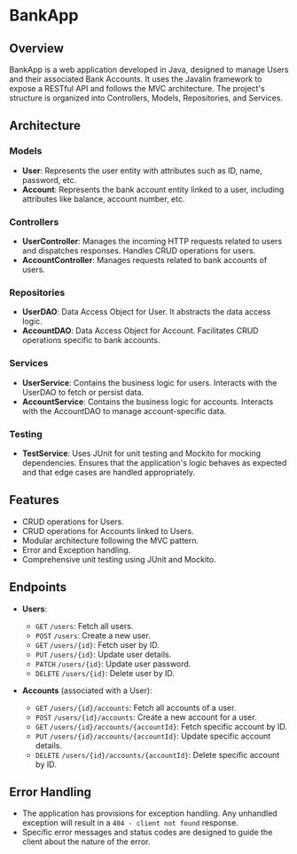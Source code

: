 # BankApp

## Overview
BankApp is a web application developed in Java, designed to manage Users and their associated Bank Accounts. It uses the Javalin framework to expose a RESTful API and follows the MVC architecture. The project's structure is organized into Controllers, Models, Repositories, and Services.

## Architecture

### Models
- **User**: Represents the user entity with attributes such as ID, name, password, etc.
- **Account**: Represents the bank account entity linked to a user, including attributes like balance, account number, etc.

### Controllers
- **UserController**: Manages the incoming HTTP requests related to users and dispatches responses. Handles CRUD operations for users.
- **AccountController**: Manages requests related to bank accounts of users.

### Repositories
- **UserDAO**: Data Access Object for User. It abstracts the data access logic.
- **AccountDAO**: Data Access Object for Account. Facilitates CRUD operations specific to bank accounts.

### Services
- **UserService**: Contains the business logic for users. Interacts with the UserDAO to fetch or persist data.
- **AccountService**: Contains the business logic for accounts. Interacts with the AccountDAO to manage account-specific data.

### Testing
- **TestService**: Uses JUnit for unit testing and Mockito for mocking dependencies. Ensures that the application's logic behaves as expected and that edge cases are handled appropriately.

## Features
- CRUD operations for Users.
- CRUD operations for Accounts linked to Users.
- Modular architecture following the MVC pattern.
- Error and Exception handling.
- Comprehensive unit testing using JUnit and Mockito.

## Endpoints
- **Users**:
  - `GET` `/users`: Fetch all users.
  - `POST` `/users`: Create a new user.
  - `GET` `/users/{id}`: Fetch user by ID.
  - `PUT` `/users/{id}`: Update user details.
  - `PATCH` `/users/{id}`: Update user password.
  - `DELETE` `/users/{id}`: Delete user by ID.
  
- **Accounts** (associated with a User):
  - `GET` `/users/{id}/accounts`: Fetch all accounts of a user.
  - `POST` `/users/{id}/accounts`: Create a new account for a user.
  - `GET` `/users/{id}/accounts/{accountId}`: Fetch specific account by ID.
  - `PUT` `/users/{id}/accounts/{accountId}`: Update specific account details.
  - `DELETE` `/users/{id}/accounts/{accountId}`: Delete specific account by ID.

## Error Handling
- The application has provisions for exception handling. Any unhandled exception will result in a `404 - client not found` response.
- Specific error messages and status codes are designed to guide the client about the nature of the error.


